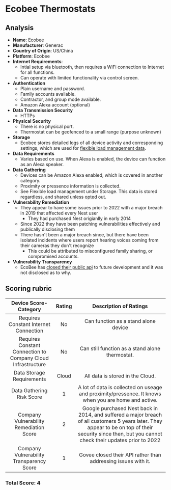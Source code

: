 # Ecobee Thermostats
## Analysis
- **Name**: Ecobee
- **Manufacturer**: Generac
- **Country of Origin**: US/China
- **Platform**: Ecobee
- **Internet Requirements**:
    - Intial setup via bluetooth, then requires a WiFi connection to Internet for all functions.
    - Can operate with limited functionality via control screen.
- **Authentication**
    - Plain username and password.
    - Family accounts available.  
    - Contractor, and group mode available.
    - Amazon Alexa account (optional)
- **Data Transmission Security**
    - HTTPs
- **Physical Security**
    - There is no physical port.
    - Thermostat can be geofenced to a small range (purpose unknown)
- **Storage**
    - Ecobee stores detailed logs of all device activity and corresponding settings, which are used for [flexible load management data](https://www.ecobee.com/en-us/utilities/).  
- **Data Requirements**
    - Varies based on use.  When Alexa is enabled, the device can function as an Alexa speaker.
- **Data Gathering**
  - Devices can be Amazon Alexa enabled, which is covered in another category.
  - Proximity or pressence information is collected.
  - See Flexible load management under Storage. This data is stored regardless, and shared unless opted out. 
- **Vulnerability Remediation**
  - They appear to have some issues prior to 2022 with a major breach in 2019 that affected every Nest user
    - They had purchased Nest origianlly in early 2014
  - Since 2022 they have been patching vulnerabilities effectively and publically disclosing them
  - There hasn't been a major breach since, but there have been isolated incidents where users report hearing voices coming from their cameras they don't recognize
    - This could be attributed to misconfigured family sharing, or compromised accounts.
- **Vulnerability Transparency**
  - EcoBee has [closed their public api](https://www.ecobee.com/en-us/developers/) to future development and it was not disclosed as to why.

## Scoring rubric
| Device Score-Category |  Rating | Description of Ratings | 
| :---: | :---: | :---: | 
| Requires Constant Internet Connection | No | Can function as a stand alone device |
| Requires Constant Connection to Company Cloud Infrastructure | No | Can still function as a stand alone thermostat. |
| Data Storage Requirements | Cloud | All data is stored in the Cloud. |
| Data Gathering Risk Score | 1 | A lot of data is collected on useage and proximity/pressence.  It knows when you are home and active. |
| Company Vulnerability Remediation Score | 2 | Google purchased Nest back in 2014, and suffered a major breach of all customers 5 years later.  They appear to be on top of their security since then, but you cannot check their updates prior to 2022 |
| Company Vulnerability Transparency Score | 1 | Govee closed their API rather than addressing issues with it. | 

### Total Score: 4
